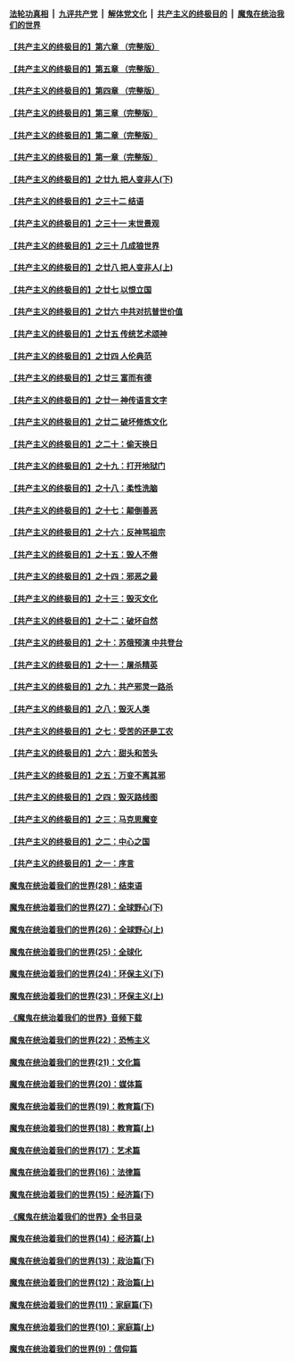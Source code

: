 ####  [法轮功真相](../../../../basic/blob/master/README.md?t=05301501) &nbsp;|&nbsp; [九评共产党](../../../../9ping.md/blob/master/README.md?t=05301501) &nbsp;|&nbsp; [解体党文化](../../../../jtdwh.md/blob/master/README.md?t=05301501)  &nbsp;|&nbsp; [共产主义的终极目的](../../../../gczydzjmd.md/blob/master/README.md?t=05301501) &nbsp;|&nbsp; [魔鬼在统治我们的世界](../../../../mgztzwmdsj.md/blob/master/README.md?t=05301501) 

#### [【共产主义的终极目的】第六章 （完整版）](../pages/nsc422/n11428913.md?t=05301501) 

#### [【共产主义的终极目的】第五章 （完整版）](../pages/nsc422/n11428912.md?t=05301501) 

#### [【共产主义的终极目的】第四章 （完整版）](../pages/nsc422/n11428907.md?t=05301501) 

#### [【共产主义的终极目的】第三章（完整版）](../pages/nsc422/n11428848.md?t=05301501) 

#### [【共产主义的终极目的】第二章（完整版）](../pages/nsc422/n11428831.md?t=05301501) 

#### [【共产主义的终极目的】第一章（完整版）](../pages/nsc422/n11417651.md?t=05301501) 

#### [【共产主义的终极目的】之廿九 把人变非人(下)](../pages/nsc422/n11344140.md?t=05301501) 

#### [【共产主义的终极目的】之三十二 结语](../pages/nsc422/n11360535.md?t=05301501) 

#### [【共产主义的终极目的】之三十一 末世景观](../pages/nsc422/n11351129.md?t=05301501) 

#### [【共产主义的终极目的】之三十 几成狼世界](../pages/nsc422/n11348280.md?t=05301501) 

#### [【共产主义的终极目的】之廿八 把人变非人(上)](../pages/nsc422/n11340492.md?t=05301501) 

#### [【共产主义的终极目的】之廿七 以恨立国](../pages/nsc422/n11336944.md?t=05301501) 

#### [【共产主义的终极目的】之廿六 中共对抗普世价值](../pages/nsc422/n11324785.md?t=05301501) 

#### [【共产主义的终极目的】之廿五 传统艺术颂神](../pages/nsc422/n11296396.md?t=05301501) 

#### [【共产主义的终极目的】之廿四 人伦典范](../pages/nsc422/n11296397.md?t=05301501) 

#### [【共产主义的终极目的】之廿三 富而有德](../pages/nsc422/n11283598.md?t=05301501) 

#### [【共产主义的终极目的】之廿一 神传语言文字](../pages/nsc422/n11263265.md?t=05301501) 

#### [【共产主义的终极目的】之廿二 破坏修炼文化](../pages/nsc422/n11245728.md?t=05301501) 

#### [【共产主义的终极目的】之二十：偷天换日](../pages/nsc422/n11238846.md?t=05301501) 

#### [【共产主义的终极目的】之十九：打开地狱门](../pages/nsc422/n11206376.md?t=05301501) 

#### [【共产主义的终极目的】之十八：柔性洗脑](../pages/nsc422/n11199994.md?t=05301501) 

#### [【共产主义的终极目的】之十七：颠倒善恶](../pages/nsc422/n11179782.md?t=05301501) 

#### [【共产主义的终极目的】之十六：反神骂祖宗](../pages/nsc422/n11166798.md?t=05301501) 

#### [【共产主义的终极目的】之十五：毁人不倦](../pages/nsc422/n11166792.md?t=05301501) 

#### [【共产主义的终极目的】之十四：邪恶之最](../pages/nsc422/n11150249.md?t=05301501) 

#### [【共产主义的终极目的】之十三：毁灭文化](../pages/nsc422/n11135227.md?t=05301501) 

#### [【共产主义的终极目的】之十二：破坏自然](../pages/nsc422/n11135214.md?t=05301501) 

#### [【共产主义的终极目的】之十：苏俄预演 中共登台](../pages/nsc422/n11118424.md?t=05301501) 

#### [【共产主义的终极目的】之十一：屠杀精英](../pages/nsc422/n11118442.md?t=05301501) 

#### [【共产主义的终极目的】之九：共产邪灵一路杀](../pages/nsc422/n11114139.md?t=05301501) 

#### [【共产主义的终极目的】之八：毁灭人类](../pages/nsc422/n11108503.md?t=05301501) 

#### [【共产主义的终极目的】之七：受苦的还是工农](../pages/nsc422/n11101809.md?t=05301501) 

#### [【共产主义的终极目的】之六：甜头和苦头](../pages/nsc422/n11096971.md?t=05301501) 

#### [【共产主义的终极目的】之五：万变不离其邪](../pages/nsc422/n11091285.md?t=05301501) 

#### [【共产主义的终极目的】之四：毁灭路线图](../pages/nsc422/n11086284.md?t=05301501) 

#### [【共产主义的终极目的】之三：马克思魔变](../pages/nsc422/n11061941.md?t=05301501) 

#### [【共产主义的终极目的】之二：中心之国](../pages/nsc422/n11047728.md?t=05301501) 

#### [【共产主义的终极目的】之一：序言](../pages/nsc422/n11086077.md?t=05301501) 

#### [魔鬼在统治着我们的世界(28)：结束语](../pages/nsc422/n10936246.md?t=05301501) 

#### [魔鬼在统治着我们的世界(27)：全球野心(下)](../pages/nsc422/n10928319.md?t=05301501) 

#### [魔鬼在统治着我们的世界(26)：全球野心(上)](../pages/nsc422/n10900318.md?t=05301501) 

#### [魔鬼在统治着我们的世界(25)：全球化](../pages/nsc422/n10788205.md?t=05301501) 

#### [魔鬼在统治着我们的世界(24)：环保主义(下)](../pages/nsc422/n10695307.md?t=05301501) 

#### [魔鬼在统治着我们的世界(23)：环保主义(上)](../pages/nsc422/n10688613.md?t=05301501) 

#### [《魔鬼在统治着我们的世界》音频下载](../pages/nsc422/n10635553.md?t=05301501) 

#### [魔鬼在统治着我们的世界(22)：恐怖主义](../pages/nsc422/n10614727.md?t=05301501) 

#### [魔鬼在统治着我们的世界(21)：文化篇](../pages/nsc422/n10597706.md?t=05301501) 

#### [魔鬼在统治着我们的世界(20)：媒体篇](../pages/nsc422/n10586579.md?t=05301501) 

#### [魔鬼在统治着我们的世界(19)：教育篇(下)](../pages/nsc422/n10564808.md?t=05301501) 

#### [魔鬼在统治着我们的世界(18)：教育篇(上)](../pages/nsc422/n10526970.md?t=05301501) 

#### [魔鬼在统治着我们的世界(17)：艺术篇](../pages/nsc422/n10499093.md?t=05301501) 

#### [魔鬼在统治着我们的世界(16)：法律篇](../pages/nsc422/n10485969.md?t=05301501) 

#### [魔鬼在统治着我们的世界(15)：经济篇(下)](../pages/nsc422/n10469975.md?t=05301501) 

#### [《魔鬼在统治着我们的世界》全书目录](../pages/nsc422/n10464261.md?t=05301501) 

#### [魔鬼在统治着我们的世界(14)：经济篇(上)](../pages/nsc422/n10457370.md?t=05301501) 

#### [魔鬼在统治着我们的世界(13)：政治篇(下)](../pages/nsc422/n10448270.md?t=05301501) 

#### [魔鬼在统治着我们的世界(12)：政治篇(上)](../pages/nsc422/n10444576.md?t=05301501) 

#### [魔鬼在统治着我们的世界(11)：家庭篇(下)](../pages/nsc422/n10440961.md?t=05301501) 

#### [魔鬼在统治着我们的世界(10)：家庭篇(上)](../pages/nsc422/n10435448.md?t=05301501) 

#### [魔鬼在统治着我们的世界(9)：信仰篇](../pages/nsc422/n10432159.md?t=05301501) 

